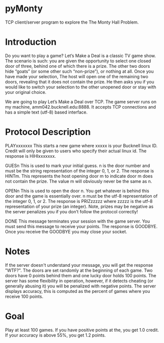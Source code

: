 # pyMonty
TCP client/server program to explore the The Monty Hall Problem.

# Introduction
Do you want to play a game? Let’s Make a Deal is a classic TV game show.  The scenario is such: you are given the opportunity to select one closed door of three, behind one of which there is a prize. The other two doors hide “goats” (or some other such “non-prize”), or nothing at all. Once you have made your selection, The host will open one of the remaining two doors, revealing that it does not contain the prize. He then asks you if you would like to switch your selection to the other unopened door or stay with your original choice.

We are going to play Let’s Make a Deal over TCP. The game server runs on my machine, amm042.bucknell.edu:8888. It accepts TCP connections and has a simple text (utf-8) based interface.

# Protocol Description
PLAYxxxxxxx
This starts a new game where xxxxx is your Bucknell linux ID. Credit will only be given to users who specify their actual linux id.
The response is HIHIxxxxxxx.

GUESn
This is used to mark your initial guess. n is the door number and must be the string representation of the integer 0, 1, or 2.
The response is HINTm. This represents the host opening door m to indicate door m does not contain the prize. The value m will obviously never be the same as n.

OPENn
This is used to open the door n. You get whatever is behind this door and the game is essentially over. n must be the utf-8 representation of the integer 0, 1, or 2.
The response is PRIZzzzzz where zzzzz is the utf-8 representation of your prize (an integer). Note, prizes may be negative as the server penalizes you if you don’t follow the protocol correctly!

DONE
This message terminates your session with the game server. You must send this message to receive your points.
The response is GOODBYE. Once you receive the GOODBYE you may close your socket.

# Notes
If the server doesn't understand your message, you will get the response "WTF?".
The doors are set randomly at the beginning of each game. Two doors have 0 points behind them and one lucky door holds 100 points.
The server has some flexibility in operation, however, if it detects cheating (or generally abusing it) you will be penalized with negative points.
The server displays accuracy, this is computed as the percent of games where you receive 100 points.

# Goal
Play at least 100 games. If you have positive points at the, you get 1.0 credit. If your accuracy is above 55%, you get 1.2 points.

